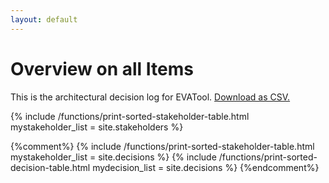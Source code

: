 ```yaml
---
layout: default
---
```


<h1>Overview on all Items</h1>

This is the architectural decision log for EVATool. <a target="_blank" type="application/csv" charset="UTF-8
" href="{{site.baseurl}}/all_decisions.csv">Download as CSV.</a>

{% include /functions/print-sorted-stakeholder-table.html mystakeholder_list = site.stakeholders %}

{%comment%}
{% include /functions/print-sorted-stakeholder-table.html mystakeholder_list = site.decisions %}
{% include /functions/print-sorted-decision-table.html mydecision_list = site.decisions %}
{%endcomment%}
